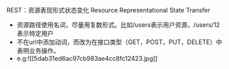 REST：资源表现形式状态变化 Resource Representational State Transfer
- 资源路径使用名词，尽量用复数形式。比如/users表示用户资源，/users/12表示特定用户
- 不在url中添加动词，而改为在接口类型（GET，POST，PUT，DELETE）中表明业务操作。
- e.g:![[5dab31ed6ac97cb983ae4cc8fc12423.jpg]]


